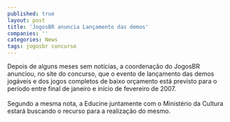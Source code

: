 ```yaml
---
published: true
layout: post
title: 'JogosBR anuncia Lançamento das demos'
companies: ''
categories: News
tags: jogosbr concurso
---
```

Depois de alguns meses sem notícias, a coordenação do JogosBR
 anunciou, no site do concurso, que o evento de lançamento das demos jogáveis e dos jogos completos de baixo orçamento está previsto para o período entre final de janeiro e início de fevereiro de 2007.<br /><br />Segundo a mesma nota, a Educine juntamente com o Ministério da Cultura estará buscando o recurso para a realização do mesmo.
